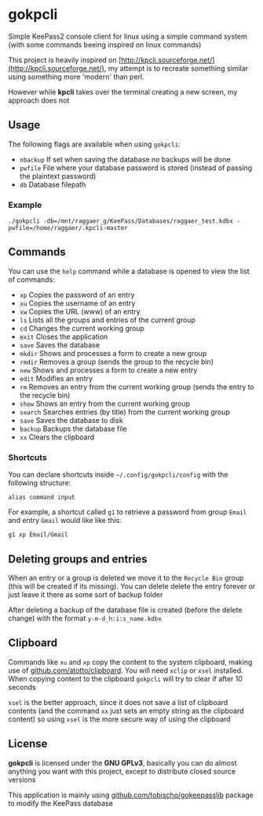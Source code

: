 # gokpcli

Simple KeePass2 console client for linux using a simple command system
(with some commands beeing inspired on linux commands)

This project is heavily inspired on [http://kpcli.sourceforge.net/](http://kpcli.sourceforge.net/), 
my attempt is to recreate something similar using something more 'modern' than perl.

However while **kpcli** takes over the terminal creating a new screen, my approach does not

## Usage

The following flags are available when using `gokpcli`:

- `nbackup` If set when saving the database no backups will be done
- `pwfile` File where your database password is stored (instead of passing the plaintext password)
- `db` Database filepath 

### Example

```
./gokpcli -db=/mnt/raggaer_g/KeePass/Databases/raggaer_test.kdbx -pwfile=/home/raggaer/.kpcli-master
```

## Commands

You can use the `help` command while a database is opened to view the list of commands:

- `xp` Copies the password of an entry
- `xu` Copies the username of an entry
- `xw` Copies the URL (www) of an entry
- `ls` Lists all the groups and entries of the current group
- `cd` Changes the current working group
- `exit` Closes the application
- `save` Saves the database
- `mkdir` Shows and processes a form to create a new group
- `rmdir` Removes a group (sends the group to the recycle bin)
- `new` Shows and processes a form to create a new entry
- `edit` Modifies an entry
- `rm` Removes an entry from the current working group (sends the entry to the recycle bin)
- `show` Shows an entry from the current working group
- `search` Searches entries (by title) from the current working group
- `save` Saves the database to disk
- `backup` Backups the database file
- `xx` Clears the clipboard

### Shortcuts

You can declare shortcuts inside `~/.config/gokpcli/config` with the following structure:

`alias command input`

For example, a shortcut called `g1` to retrieve a password from group `Email` and entry `Gmail` would like like this:

`g1 xp Email/Gmail`

## Deleting groups and entries

When an entry or a group is deleted we move it to the `Recycle Bin` group (this will be created if its missing).
You can delete delete the entry forever or just leave it there as some sort of backup folder

After deleting a backup of the database file is created (before the delete change) with the format `y-m-d_h:i:s_name.kdbx`

## Clipboard

Commands like `xu` and `xp` copy the content to the system clipboard, making use of [github.com/atotto/clipboard](https://github.com/atotto/clipboard).
You will need `xclip` or `xsel` installed. When copying content to the clipboard `gokpcli` will try to clear if after 10 seconds

`xsel` is the better approach, since it does not save a list of clipboard contents (and the command `xx` just sets an empty string as the clipboard content) so using `xsel` is the
more secure way of using the clipboard

## License

**gokpcli** is licensed under the **GNU GPLv3**, basically you can do almost anything you want
with this project, except to distribute closed source versions

This application is mainly using [github.com/tobischo/gokeepasslib](http://github.com/tobischo/gokeepasslib) package
to modify the KeePass database
